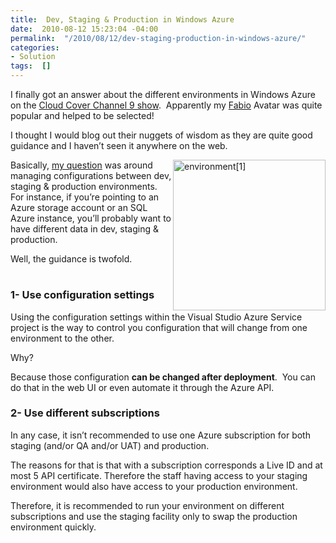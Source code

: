 ```yaml
---
title:  Dev, Staging & Production in Windows Azure
date:  2010-08-12 15:23:04 -04:00
permalink:  "/2010/08/12/dev-staging-production-in-windows-azure/"
categories:
- Solution
tags:  []
---
```

<p>I finally got an answer about the different environments in Windows Azure on the <a href="http://channel9.msdn.com/shows/Cloud+Cover/Cloud-Cover-Episode-21-Your-Questions-Answered/">Cloud Cover Channel 9 show</a>.&#160; Apparently my <a href="http://en.wikipedia.org/wiki/Fabio_Lanzoni">Fabio</a> Avatar was quite popular and helped to be selected!</p>  <p>I thought I would blog out their nuggets of wisdom as they are quite good guidance and I haven’t seen it anywhere on the web.</p>  <p><a href="http://vincentlauzon.files.wordpress.com/2010/08/environment1.jpg"><img style="display:inline;margin-left:0;margin-right:0;border-width:0;" title="environment[1]" border="0" alt="environment[1]" align="right" src="http://vincentlauzon.files.wordpress.com/2010/08/environment1_thumb.jpg" width="244" height="241" /></a> Basically, <a href="http://channel9.msdn.com/shows/Cloud+Cover/Cloud-Cover-Episode-18-ASPNET-Providers/?CommentID=560999">my question</a> was around managing configurations between dev, staging &amp; production environments.&#160; For instance, if you’re pointing to an Azure storage account or an SQL Azure instance, you’ll probably want to have different data in dev, staging &amp; production.</p>  <p>Well, the guidance is twofold.</p>  <h1></h1>  <h1></h1>  <h3>1- Use configuration settings</h3>  <p>Using the configuration settings within the Visual Studio Azure Service project is the way to control you configuration that will change from one environment to the other.</p>  <p>Why?</p>  <p>Because those configuration <strong>can be changed after deployment</strong>.&#160; You can do that in the web UI or even automate it through the Azure API.</p>  <h3>2- Use different subscriptions</h3>  <p>In any case, it isn’t recommended to use one Azure subscription for both staging (and/or QA and/or UAT) and production.</p>  <p>The reasons for that is that with a subscription corresponds a Live ID and at most 5 API certificate. Therefore the staff having access to your staging environment would also have access to your production environment.</p>  <p>Therefore, it is recommended to run your environment on different subscriptions and use the staging facility only to swap the production environment quickly.</p>